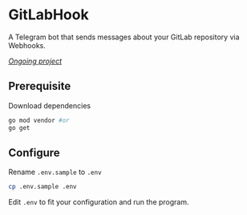 # GitLabHook

A Telegram bot that sends messages about your GitLab repository via Webhooks.

<u>_Ongoing project_</u>

## Prerequisite

Download dependencies

```bash
go mod vendor #or
go get
```

## Configure

Rename `.env.sample` to `.env`

```bash
cp .env.sample .env
```

Edit `.env` to fit your configuration and run the program.
